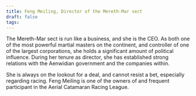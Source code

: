 ```yaml
---
title: Feng Meiling, Director of the Mereth-Mar sect
draft: false
tags:
---
```

The Mereth-Mar sect is run like a business, and she is the CEO. As both one of the most powerful martial masters on the continent, and controller of one of the largest corporations, she holds a significant amount of political influence. During her tenure as director, she has established strong relations with the Aenwidian government and the companies within. 

She is always on the lookout for a deal, and cannot resist a bet, especially regarding racing. Feng Meiling is one of the owners of and frequent participant in the Aerial Catamaran Racing League. 